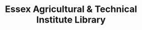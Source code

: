 ---
layout: repo
title: "Essex Agricultural & Technical Institute Library"
id: 18320
permalink: repos/18320/
---